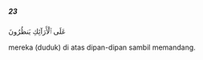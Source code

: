 ##### 23

<span class="ayah">عَلَى ٱلْأَرَآئِكِ يَنظُرُونَ</span>

<span class="ayah_translation">mereka (duduk) di atas dipan-dipan sambil memandang.</span>
